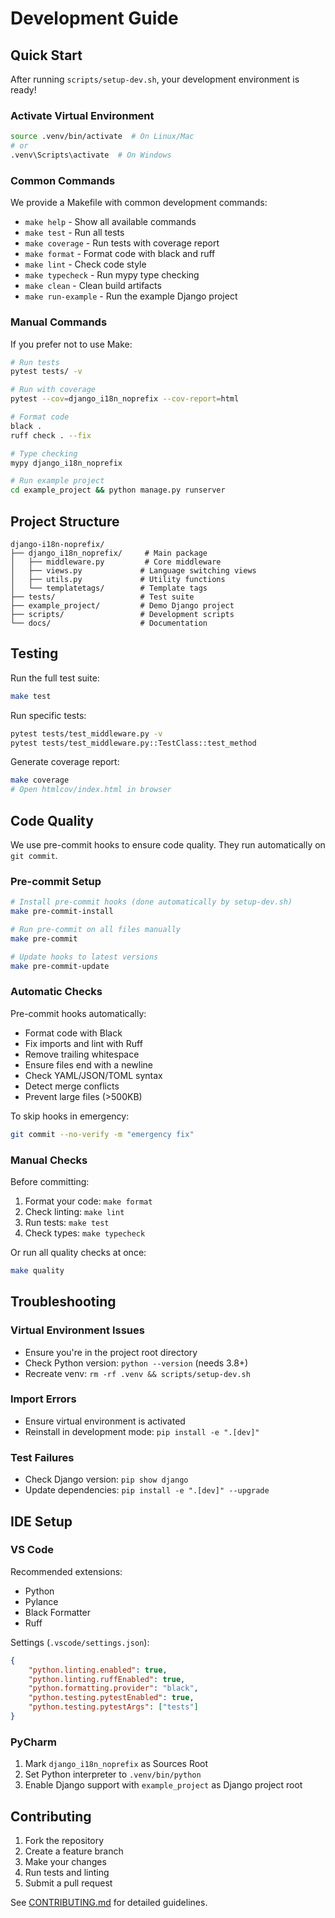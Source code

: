 # Development Guide

## Quick Start

After running `scripts/setup-dev.sh`, your development environment is ready!

### Activate Virtual Environment

```bash
source .venv/bin/activate  # On Linux/Mac
# or
.venv\Scripts\activate  # On Windows
```

### Common Commands

We provide a Makefile with common development commands:

- `make help` - Show all available commands
- `make test` - Run all tests
- `make coverage` - Run tests with coverage report
- `make format` - Format code with black and ruff
- `make lint` - Check code style
- `make typecheck` - Run mypy type checking
- `make clean` - Clean build artifacts
- `make run-example` - Run the example Django project

### Manual Commands

If you prefer not to use Make:

```bash
# Run tests
pytest tests/ -v

# Run with coverage
pytest --cov=django_i18n_noprefix --cov-report=html

# Format code
black .
ruff check . --fix

# Type checking
mypy django_i18n_noprefix

# Run example project
cd example_project && python manage.py runserver
```

## Project Structure

```
django-i18n-noprefix/
├── django_i18n_noprefix/     # Main package
│   ├── middleware.py         # Core middleware
│   ├── views.py             # Language switching views
│   ├── utils.py             # Utility functions
│   └── templatetags/        # Template tags
├── tests/                   # Test suite
├── example_project/         # Demo Django project
├── scripts/                 # Development scripts
└── docs/                    # Documentation
```

## Testing

Run the full test suite:
```bash
make test
```

Run specific tests:
```bash
pytest tests/test_middleware.py -v
pytest tests/test_middleware.py::TestClass::test_method
```

Generate coverage report:
```bash
make coverage
# Open htmlcov/index.html in browser
```

## Code Quality

We use pre-commit hooks to ensure code quality. They run automatically on `git commit`.

### Pre-commit Setup

```bash
# Install pre-commit hooks (done automatically by setup-dev.sh)
make pre-commit-install

# Run pre-commit on all files manually
make pre-commit

# Update hooks to latest versions
make pre-commit-update
```

### Automatic Checks

Pre-commit hooks automatically:
- Format code with Black
- Fix imports and lint with Ruff
- Remove trailing whitespace
- Ensure files end with a newline
- Check YAML/JSON/TOML syntax
- Detect merge conflicts
- Prevent large files (>500KB)

To skip hooks in emergency:
```bash
git commit --no-verify -m "emergency fix"
```

### Manual Checks

Before committing:
1. Format your code: `make format`
2. Check linting: `make lint`
3. Run tests: `make test`
4. Check types: `make typecheck`

Or run all quality checks at once:
```bash
make quality
```

## Troubleshooting

### Virtual Environment Issues
- Ensure you're in the project root directory
- Check Python version: `python --version` (needs 3.8+)
- Recreate venv: `rm -rf .venv && scripts/setup-dev.sh`

### Import Errors
- Ensure virtual environment is activated
- Reinstall in development mode: `pip install -e ".[dev]"`

### Test Failures
- Check Django version: `pip show django`
- Update dependencies: `pip install -e ".[dev]" --upgrade`

## IDE Setup

### VS Code
Recommended extensions:
- Python
- Pylance
- Black Formatter
- Ruff

Settings (`.vscode/settings.json`):
```json
{
    "python.linting.enabled": true,
    "python.linting.ruffEnabled": true,
    "python.formatting.provider": "black",
    "python.testing.pytestEnabled": true,
    "python.testing.pytestArgs": ["tests"]
}
```

### PyCharm
1. Mark `django_i18n_noprefix` as Sources Root
2. Set Python interpreter to `.venv/bin/python`
3. Enable Django support with `example_project` as Django project root

## Contributing

1. Fork the repository
2. Create a feature branch
3. Make your changes
4. Run tests and linting
5. Submit a pull request

See [CONTRIBUTING.md](../CONTRIBUTING.md) for detailed guidelines.
